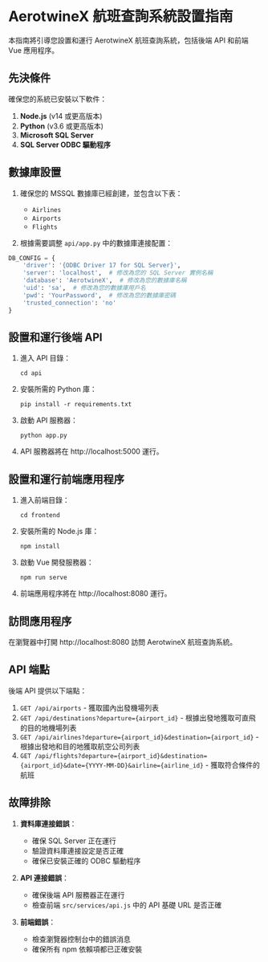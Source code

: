 # AerotwineX 航班查詢系統設置指南

本指南將引導您設置和運行 AerotwineX 航班查詢系統，包括後端 API 和前端 Vue 應用程序。

## 先決條件

確保您的系統已安裝以下軟件：

1. **Node.js** (v14 或更高版本)
2. **Python** (v3.6 或更高版本)
3. **Microsoft SQL Server**
4. **SQL Server ODBC 驅動程序**

## 數據庫設置

1. 確保您的 MSSQL 數據庫已經創建，並包含以下表：
   - `Airlines`
   - `Airports`
   - `Flights`

2. 根據需要調整 `api/app.py` 中的數據庫連接配置：

```python
DB_CONFIG = {
    'driver': '{ODBC Driver 17 for SQL Server}',
    'server': 'localhost',  # 修改為您的 SQL Server 實例名稱
    'database': 'AerotwineX',  # 修改為您的數據庫名稱
    'uid': 'sa',  # 修改為您的數據庫用戶名
    'pwd': 'YourPassword',  # 修改為您的數據庫密碼
    'trusted_connection': 'no'
}
```

## 設置和運行後端 API

1. 進入 API 目錄：
   ```
   cd api
   ```

2. 安裝所需的 Python 庫：
   ```
   pip install -r requirements.txt
   ```

3. 啟動 API 服務器：
   ```
   python app.py
   ```

4. API 服務器將在 http://localhost:5000 運行。

## 設置和運行前端應用程序

1. 進入前端目錄：
   ```
   cd frontend
   ```

2. 安裝所需的 Node.js 庫：
   ```
   npm install
   ```

3. 啟動 Vue 開發服務器：
   ```
   npm run serve
   ```

4. 前端應用程序將在 http://localhost:8080 運行。

## 訪問應用程序

在瀏覽器中打開 http://localhost:8080 訪問 AerotwineX 航班查詢系統。

## API 端點

後端 API 提供以下端點：

1. `GET /api/airports` - 獲取國內出發機場列表
2. `GET /api/destinations?departure={airport_id}` - 根據出發地獲取可直飛的目的地機場列表
3. `GET /api/airlines?departure={airport_id}&destination={airport_id}` - 根據出發地和目的地獲取航空公司列表
4. `GET /api/flights?departure={airport_id}&destination={airport_id}&date={YYYY-MM-DD}&airline={airline_id}` - 獲取符合條件的航班

## 故障排除

1. **資料庫連接錯誤**：
   - 確保 SQL Server 正在運行
   - 驗證資料庫連接設定是否正確
   - 確保已安裝正確的 ODBC 驅動程序

2. **API 連接錯誤**：
   - 確保後端 API 服務器正在運行
   - 檢查前端 `src/services/api.js` 中的 API 基礎 URL 是否正確

3. **前端錯誤**：
   - 檢查瀏覽器控制台中的錯誤消息
   - 確保所有 npm 依賴項都已正確安裝